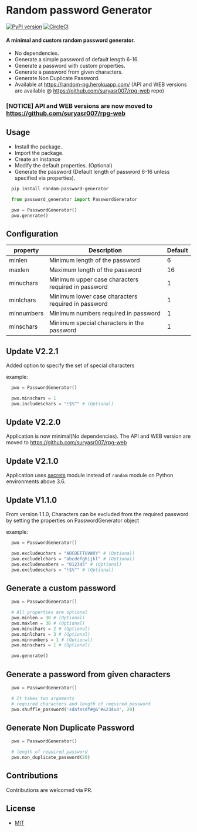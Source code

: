 # Random password Generator
[![PyPI version](https://img.shields.io/badge/PYPI-V%202.2.0-blue.svg)](https://pypi.org/project/random-password-generator)
[![CircleCI](https://circleci.com/gh/suryasr007/random-password-generator/tree/master.svg?style=svg)](https://circleci.com/gh/suryasr007/random-password-generator/tree/master)

#### A minimal and custom random password generator.
 * No dependencies.
 * Generate a simple password of default length 6-16.
 * Generate a password with custom properties.
 * Generate a password from given characters.
 * Generate Non Duplicate Password.
 * Available at https://random-pg.herokuapp.com/ (API and WEB versions are available @ https://github.com/suryasr007/rpg-web repo)

### [NOTICE] API and WEB versions are now moved to https://github.com/suryasr007/rpg-web

## Usage
 * Install the package.
 * Import the package.
 * Create an instance
 * Modify the default properties. (Optional)
 * Generate the password (Default length of password 6-16 unless specified via properties).

``` bash
  pip install random-password-generator
```

``` python
  from password_generator import PasswordGenerator

  pwo = PasswordGenerator()
  pwo.generate()
```


## Configuration

| property   |                          Description                 | Default |
| ---------- |------------------------------------------------------| ------- |
| minlen     |   Minimum length of the password                     | 6 |
| maxlen     |   Maximum length of the password                     | 16 |
| minuchars  |   Minimum upper case characters required in password | 1 |
| minlchars  |   Minimum lower case characters required in password | 1 |
| minnumbers |   Minimum numbers required in password               | 1 |
| minschars  |   Minimum special characters in the password         | 1 |


## Update V2.2.1
Added option to specify the set of special characters

example:
``` python
  pwo = PasswordGenerator()

  pwo.minschars = 1
  pwo.includeschars = "!$%^" # (Optional)
```

## Update V2.2.0
Application is now minimal(No dependencies). The API and WEB version are moved to https://github.com/suryasr007/rpg-web

## Update V2.1.0
Application uses [secrets](https://docs.python.org/3/library/secrets.html) module instead of `random` module on Python environments above 3.6.

## Update V1.1.0
From version 1.1.0, Characters can be excluded from the required password by setting the properties on PasswordGenerator object

example:
``` python
  pwo = PasswordGenerator()

  pwo.excludeuchars = "ABCDEFTUVWXY" # (Optional)
  pwo.excludelchars = "abcdefghijkl" # (Optional)
  pwo.excludenumbers = "012345" # (Optional)
  pwo.excludeschars = "!$%^" # (Optional)
```


## Generate a custom password
``` python
  pwo = PasswordGenerator()

  # All properties are optional
  pwo.minlen = 30 # (Optional)
  pwo.maxlen = 30 # (Optional)
  pwo.minuchars = 2 # (Optional)
  pwo.minlchars = 3 # (Optional)
  pwo.minnumbers = 1 # (Optional)
  pwo.minschars = 1 # (Optional)

  pwo.generate()
```

## Generate a password from given characters
``` python
  pwo = PasswordGenerator()

  # It takes two arguments
  # required characters and length of required password
  pwo.shuffle_password('sdafasdf#@&^#&234u8', 20)
```

## Generate Non Duplicate Password
``` python
  pwo = PasswordGenerator()

  # length of required password
  pwo.non_duplicate_password(20)
```

## Contributions
Contributions are welcomed via PR.

## License
 * [MIT](LICENSE)

